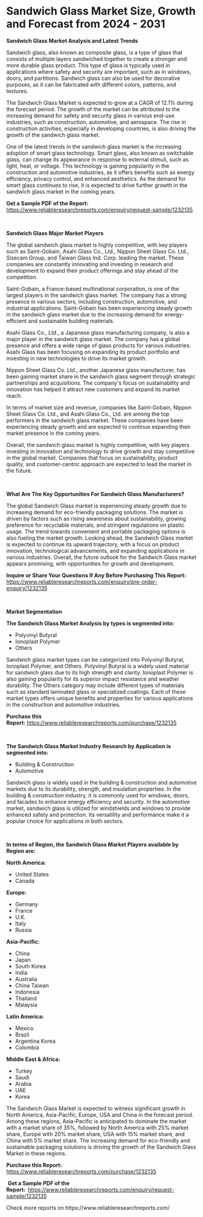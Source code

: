 <p><h1>Sandwich Glass Market Size, Growth and Forecast from 2024 - 2031</h1></p><p><strong>Sandwich Glass Market Analysis and Latest Trends</strong></p>
<p><p>Sandwich glass, also known as composite glass, is a type of glass that consists of multiple layers sandwiched together to create a stronger and more durable glass product. This type of glass is typically used in applications where safety and security are important, such as in windows, doors, and partitions. Sandwich glass can also be used for decorative purposes, as it can be fabricated with different colors, patterns, and textures.</p><p>The Sandwich Glass Market is expected to grow at a CAGR of 12.1% during the forecast period. The growth of the market can be attributed to the increasing demand for safety and security glass in various end-use industries, such as construction, automotive, and aerospace. The rise in construction activities, especially in developing countries, is also driving the growth of the sandwich glass market.</p><p>One of the latest trends in the sandwich glass market is the increasing adoption of smart glass technology. Smart glass, also known as switchable glass, can change its appearance in response to external stimuli, such as light, heat, or voltage. This technology is gaining popularity in the construction and automotive industries, as it offers benefits such as energy efficiency, privacy control, and enhanced aesthetics. As the demand for smart glass continues to rise, it is expected to drive further growth in the sandwich glass market in the coming years.</p></p>
<p><strong>Get a Sample PDF of the Report:&nbsp;</strong> <a href="https://www.reliableresearchreports.com/enquiry/request-sample/1232135">https://www.reliableresearchreports.com/enquiry/request-sample/1232135</a></p>
<p>&nbsp;</p>
<p><strong>Sandwich Glass Major Market Players</strong></p>
<p><p>The global sandwich glass market is highly competitive, with key players such as Saint-Gobain, Asahi Glass Co., Ltd., Nippon Sheet Glass Co. Ltd., Sisecam Group, and Taiwan Glass Ind. Corp. leading the market. These companies are constantly innovating and investing in research and development to expand their product offerings and stay ahead of the competition.</p><p>Saint-Gobain, a France-based multinational corporation, is one of the largest players in the sandwich glass market. The company has a strong presence in various sectors, including construction, automotive, and industrial applications. Saint-Gobain has been experiencing steady growth in the sandwich glass market due to the increasing demand for energy-efficient and sustainable building materials.</p><p>Asahi Glass Co., Ltd., a Japanese glass manufacturing company, is also a major player in the sandwich glass market. The company has a global presence and offers a wide range of glass products for various industries. Asahi Glass has been focusing on expanding its product portfolio and investing in new technologies to drive its market growth.</p><p>Nippon Sheet Glass Co. Ltd., another Japanese glass manufacturer, has been gaining market share in the sandwich glass segment through strategic partnerships and acquisitions. The company's focus on sustainability and innovation has helped it attract new customers and expand its market reach.</p><p>In terms of market size and revenue, companies like Saint-Gobain, Nippon Sheet Glass Co. Ltd., and Asahi Glass Co., Ltd. are among the top performers in the sandwich glass market. These companies have been experiencing steady growth and are expected to continue expanding their market presence in the coming years.</p><p>Overall, the sandwich glass market is highly competitive, with key players investing in innovation and technology to drive growth and stay competitive in the global market. Companies that focus on sustainability, product quality, and customer-centric approach are expected to lead the market in the future.</p></p>
<p>&nbsp;</p>
<p><strong>What Are The Key Opportunities For Sandwich Glass Manufacturers?</strong></p>
<p><p>The global Sandwich Glass market is experiencing steady growth due to increasing demand for eco-friendly packaging solutions. The market is driven by factors such as rising awareness about sustainability, growing preference for recyclable materials, and stringent regulations on plastic usage. The trend towards convenient and portable packaging options is also fueling the market growth. Looking ahead, the Sandwich Glass market is expected to continue its upward trajectory, with a focus on product innovation, technological advancements, and expanding applications in various industries. Overall, the future outlook for the Sandwich Glass market appears promising, with opportunities for growth and development.</p></p>
<p><strong>Inquire or Share Your Questions If Any Before Purchasing This Report:</strong> <a href="https://www.reliableresearchreports.com/enquiry/pre-order-enquiry/1232135">https://www.reliableresearchreports.com/enquiry/pre-order-enquiry/1232135</a></p>
<p>&nbsp;</p>
<p><strong>Market Segmentation</strong></p>
<p><strong>The Sandwich Glass Market Analysis by types is segmented into:</strong></p>
<p><ul><li>Polyvinyl Butyral</li><li>Ionoplast Polymer</li><li>Others</li></ul></p>
<p><p>Sandwich glass market types can be categorized into Polyvinyl Butyral, Ionoplast Polymer, and Others. Polyvinyl Butyral is a widely used material for sandwich glass due to its high strength and clarity. Ionoplast Polymer is also gaining popularity for its superior impact resistance and weather durability. The Others category may include different types of materials such as standard laminated glass or specialized coatings. Each of these market types offers unique benefits and properties for various applications in the construction and automotive industries.</p></p>
<p><strong>Purchase this Report:&nbsp;</strong><a href="https://www.reliableresearchreports.com/purchase/1232135">https://www.reliableresearchreports.com/purchase/1232135</a></p>
<p>&nbsp;</p>
<p><strong>The Sandwich Glass Market Industry Research by Application is segmented into:</strong></p>
<p><ul><li>Building & Construction</li><li>Automotive</li></ul></p>
<p><p>Sandwich glass is widely used in the building & construction and automotive markets due to its durability, strength, and insulation properties. In the building & construction industry, it is commonly used for windows, doors, and facades to enhance energy efficiency and security. In the automotive market, sandwich glass is utilized for windshields and windows to provide enhanced safety and protection. Its versatility and performance make it a popular choice for applications in both sectors.</p></p>
<p>&nbsp;</p>
<p><strong>In terms of Region, the Sandwich Glass Market Players available by Region are:</strong></p>
<p>
    <p> <strong> North America: </strong>
        <ul>
            <li>United States</li>
            <li>Canada</li>
        </ul>
        </p> 
    <p> <strong> Europe: </strong>
        <ul>
            <li>Germany</li>
            <li>France</li>
            <li>U.K.</li>
            <li>Italy</li>
            <li>Russia</li>
        </ul>
        </p> 
    <p> <strong> Asia-Pacific: </strong>
        <ul>
            <li>China</li>
            <li>Japan</li>
            <li>South Korea</li>
            <li>India</li>
            <li>Australia</li>
            <li>China Taiwan</li>
            <li>Indonesia</li>
            <li>Thailand</li>
            <li>Malaysia</li>
        </ul>
        </p> 
    <p> <strong> Latin America: </strong>
        <ul>
            <li>Mexico</li>
            <li>Brazil</li>
            <li>Argentina Korea</li>
            <li>Colombia</li>
        </ul>
        </p> 
    <p> <strong> Middle East & Africa: </strong>
        <ul>
            <li>Turkey</li>
            <li>Saudi</li>
            <li>Arabia</li>
            <li>UAE</li>
            <li>Korea</li>
        </ul>
    </p>
    </p>
<p><p>The Sandwich Glass Market is expected to witness significant growth in North America, Asia-Pacific, Europe, USA and China in the forecast period. Among these regions, Asia-Pacific is anticipated to dominate the market with a market share of 35%, followed by North America with 25% market share, Europe with 20% market share, USA with 15% market share, and China with 5% market share. The increasing demand for eco-friendly and sustainable packaging solutions is driving the growth of the Sandwich Glass Market in these regions.</p></p>
<p><strong>Purchase this Report: </strong><a href="https://www.reliableresearchreports.com/purchase/1232135">https://www.reliableresearchreports.com/purchase/1232135</a></p>
<p>&nbsp;<strong>Get a Sample PDF of the Report:&nbsp;&nbsp;</strong><a href="https://www.reliableresearchreports.com/enquiry/request-sample/1232135">https://www.reliableresearchreports.com/enquiry/request-sample/1232135</a></p>
<p><strong></strong></p>
<p>Check more reports on https://www.reliableresearchreports.com/</p>